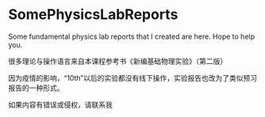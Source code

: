 # SomePhysicsLabReports
Some fundamental physics lab reports that I created are here. Hope to help you.

很多理论与操作语言来自本课程参考书《新编基础物理实验》（第二版）

因为疫情的影响，“10th”以后的实验都没有线下操作，实验报告也改为了类似预习报告的一种形式。

如果内容有错误或侵权，请联系我
